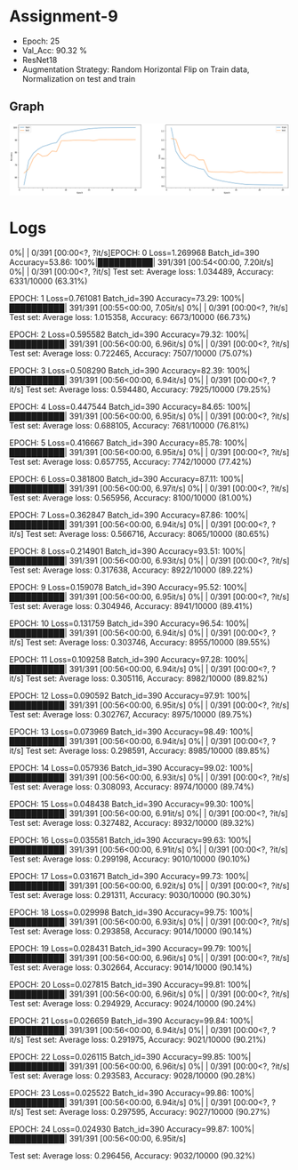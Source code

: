 # Assignment-9

- Epoch: 25
- Val_Acc: 90.32 %
- ResNet18
- Augmentation Strategy: Random Horizontal Flip on Train data, Normalization on test and train

## Graph

![Acc and Loss](https://github.com/divyanshbajpai/EVA4-Coursework/blob/master/Assignment-9/s9.png?raw=true)

# Logs

0%|          | 0/391 [00:00<?, ?it/s]EPOCH: 0
Loss=1.269968 Batch_id=390 Accuracy=53.86: 100%|██████████| 391/391 [00:54<00:00,  7.20it/s]
  0%|          | 0/391 [00:00<?, ?it/s]
Test set: Average loss: 1.034489, Accuracy: 6331/10000 (63.31%)

EPOCH: 1
Loss=0.761081 Batch_id=390 Accuracy=73.29: 100%|██████████| 391/391 [00:55<00:00,  7.05it/s]
  0%|          | 0/391 [00:00<?, ?it/s]
Test set: Average loss: 1.015358, Accuracy: 6673/10000 (66.73%)

EPOCH: 2
Loss=0.595582 Batch_id=390 Accuracy=79.32: 100%|██████████| 391/391 [00:56<00:00,  6.96it/s]
  0%|          | 0/391 [00:00<?, ?it/s]
Test set: Average loss: 0.722465, Accuracy: 7507/10000 (75.07%)

EPOCH: 3
Loss=0.508290 Batch_id=390 Accuracy=82.39: 100%|██████████| 391/391 [00:56<00:00,  6.94it/s]
  0%|          | 0/391 [00:00<?, ?it/s]
Test set: Average loss: 0.594480, Accuracy: 7925/10000 (79.25%)

EPOCH: 4
Loss=0.447544 Batch_id=390 Accuracy=84.65: 100%|██████████| 391/391 [00:56<00:00,  6.95it/s]
  0%|          | 0/391 [00:00<?, ?it/s]
Test set: Average loss: 0.688105, Accuracy: 7681/10000 (76.81%)

EPOCH: 5
Loss=0.416667 Batch_id=390 Accuracy=85.78: 100%|██████████| 391/391 [00:56<00:00,  6.95it/s]
  0%|          | 0/391 [00:00<?, ?it/s]
Test set: Average loss: 0.657755, Accuracy: 7742/10000 (77.42%)

EPOCH: 6
Loss=0.381800 Batch_id=390 Accuracy=87.11: 100%|██████████| 391/391 [00:56<00:00,  6.97it/s]
  0%|          | 0/391 [00:00<?, ?it/s]
Test set: Average loss: 0.565956, Accuracy: 8100/10000 (81.00%)

EPOCH: 7
Loss=0.362847 Batch_id=390 Accuracy=87.86: 100%|██████████| 391/391 [00:56<00:00,  6.94it/s]
  0%|          | 0/391 [00:00<?, ?it/s]
Test set: Average loss: 0.566716, Accuracy: 8065/10000 (80.65%)

EPOCH: 8
Loss=0.214901 Batch_id=390 Accuracy=93.51: 100%|██████████| 391/391 [00:56<00:00,  6.93it/s]
  0%|          | 0/391 [00:00<?, ?it/s]
Test set: Average loss: 0.317638, Accuracy: 8922/10000 (89.22%)

EPOCH: 9
Loss=0.159078 Batch_id=390 Accuracy=95.52: 100%|██████████| 391/391 [00:56<00:00,  6.95it/s]
  0%|          | 0/391 [00:00<?, ?it/s]
Test set: Average loss: 0.304946, Accuracy: 8941/10000 (89.41%)

EPOCH: 10
Loss=0.131759 Batch_id=390 Accuracy=96.54: 100%|██████████| 391/391 [00:56<00:00,  6.94it/s]
  0%|          | 0/391 [00:00<?, ?it/s]
Test set: Average loss: 0.303746, Accuracy: 8955/10000 (89.55%)

EPOCH: 11
Loss=0.109258 Batch_id=390 Accuracy=97.28: 100%|██████████| 391/391 [00:56<00:00,  6.94it/s]
  0%|          | 0/391 [00:00<?, ?it/s]
Test set: Average loss: 0.305116, Accuracy: 8982/10000 (89.82%)

EPOCH: 12
Loss=0.090592 Batch_id=390 Accuracy=97.91: 100%|██████████| 391/391 [00:56<00:00,  6.95it/s]
  0%|          | 0/391 [00:00<?, ?it/s]
Test set: Average loss: 0.302767, Accuracy: 8975/10000 (89.75%)

EPOCH: 13
Loss=0.073969 Batch_id=390 Accuracy=98.49: 100%|██████████| 391/391 [00:56<00:00,  6.94it/s]
  0%|          | 0/391 [00:00<?, ?it/s]
Test set: Average loss: 0.298591, Accuracy: 8985/10000 (89.85%)

EPOCH: 14
Loss=0.057936 Batch_id=390 Accuracy=99.02: 100%|██████████| 391/391 [00:56<00:00,  6.93it/s]
  0%|          | 0/391 [00:00<?, ?it/s]
Test set: Average loss: 0.308093, Accuracy: 8974/10000 (89.74%)

EPOCH: 15
Loss=0.048438 Batch_id=390 Accuracy=99.30: 100%|██████████| 391/391 [00:56<00:00,  6.91it/s]
  0%|          | 0/391 [00:00<?, ?it/s]
Test set: Average loss: 0.327482, Accuracy: 8932/10000 (89.32%)

EPOCH: 16
Loss=0.035581 Batch_id=390 Accuracy=99.63: 100%|██████████| 391/391 [00:56<00:00,  6.91it/s]
  0%|          | 0/391 [00:00<?, ?it/s]
Test set: Average loss: 0.299198, Accuracy: 9010/10000 (90.10%)

EPOCH: 17
Loss=0.031671 Batch_id=390 Accuracy=99.73: 100%|██████████| 391/391 [00:56<00:00,  6.92it/s]
  0%|          | 0/391 [00:00<?, ?it/s]
Test set: Average loss: 0.291311, Accuracy: 9030/10000 (90.30%)

EPOCH: 18
Loss=0.029998 Batch_id=390 Accuracy=99.75: 100%|██████████| 391/391 [00:56<00:00,  6.93it/s]
  0%|          | 0/391 [00:00<?, ?it/s]
Test set: Average loss: 0.293858, Accuracy: 9014/10000 (90.14%)

EPOCH: 19
Loss=0.028431 Batch_id=390 Accuracy=99.79: 100%|██████████| 391/391 [00:56<00:00,  6.96it/s]
  0%|          | 0/391 [00:00<?, ?it/s]
Test set: Average loss: 0.302664, Accuracy: 9014/10000 (90.14%)

EPOCH: 20
Loss=0.027815 Batch_id=390 Accuracy=99.81: 100%|██████████| 391/391 [00:56<00:00,  6.96it/s]
  0%|          | 0/391 [00:00<?, ?it/s]
Test set: Average loss: 0.294929, Accuracy: 9024/10000 (90.24%)

EPOCH: 21
Loss=0.026659 Batch_id=390 Accuracy=99.84: 100%|██████████| 391/391 [00:56<00:00,  6.94it/s]
  0%|          | 0/391 [00:00<?, ?it/s]
Test set: Average loss: 0.291975, Accuracy: 9021/10000 (90.21%)

EPOCH: 22
Loss=0.026115 Batch_id=390 Accuracy=99.85: 100%|██████████| 391/391 [00:56<00:00,  6.96it/s]
  0%|          | 0/391 [00:00<?, ?it/s]
Test set: Average loss: 0.293583, Accuracy: 9028/10000 (90.28%)

EPOCH: 23
Loss=0.025522 Batch_id=390 Accuracy=99.86: 100%|██████████| 391/391 [00:56<00:00,  6.94it/s]
  0%|          | 0/391 [00:00<?, ?it/s]
Test set: Average loss: 0.297595, Accuracy: 9027/10000 (90.27%)

EPOCH: 24
Loss=0.024930 Batch_id=390 Accuracy=99.87: 100%|██████████| 391/391 [00:56<00:00,  6.95it/s]

Test set: Average loss: 0.296456, Accuracy: 9032/10000 (90.32%)
